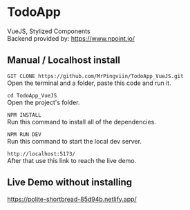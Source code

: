# TodoApp
VueJS, Stylized Components  
Backend provided by: https://www.npoint.io/

## Manual / Localhost install

`GIT CLONE https://github.com/MrPingviin/TodoApp_VueJS.git`  
Open the terminal and a folder, paste this code and run it.

`cd TodoApp_VueJS`  
Open the project's folder.

`NPM INSTALL`  
Run this command to install all of the dependencies.

`NPM RUN DEV`  
Run this command to start the local dev server.

`http://localhost:5173/`  
After that use this link to reach the live demo.

## Live Demo without installing

https://polite-shortbread-85d94b.netlify.app/




